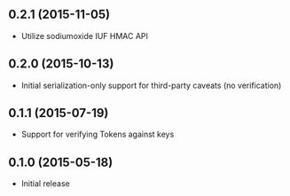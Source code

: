 0.2.1 (2015-11-05)
------------------
* Utilize sodiumoxide IUF HMAC API

0.2.0 (2015-10-13)
------------------
* Initial serialization-only support for third-party caveats (no verification)

0.1.1 (2015-07-19)
------------------
* Support for verifying Tokens against keys

0.1.0 (2015-05-18)
------------------
* Initial release
